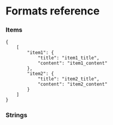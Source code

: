 # Formats reference

### Items
```
{
    [
        "item1": {
            "title": "item1_title",
            "content": "item1_content"
        },
        "item2": {
            "title": "item2_title",
            "content": "item2_content"
        }
    ]
}
```


### Strings
```
```
